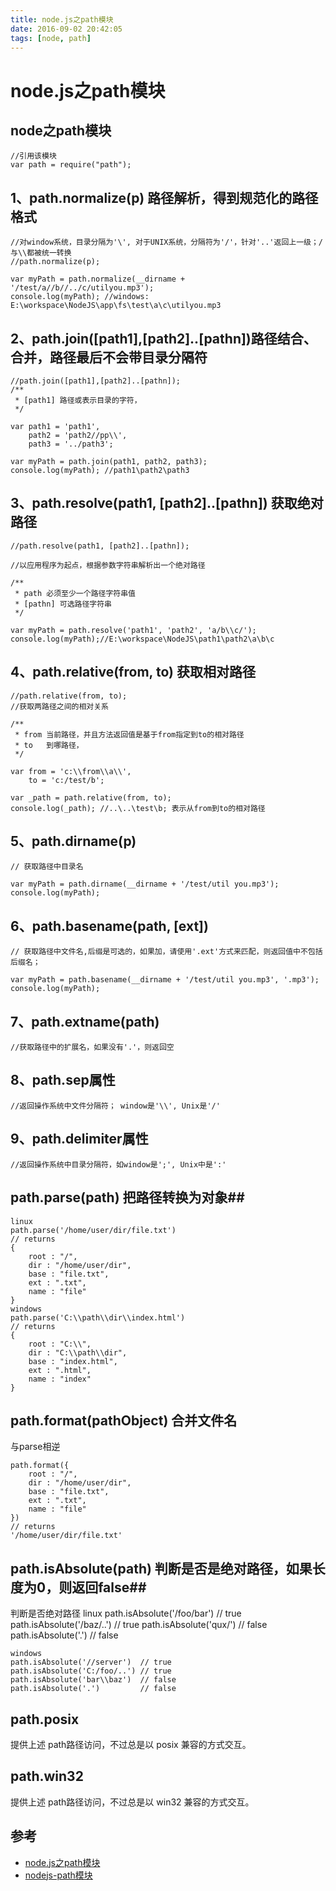 ```yaml
---
title: node.js之path模块
date: 2016-09-02 20:42:05
tags: [node, path]
---
```

# node.js之path模块 #



## node之path模块 ##

    //引用该模块
    var path = require("path");

## 1、path.normalize(p) 路径解析，得到规范化的路径格式 ##

	//对window系统，目录分隔为'\', 对于UNIX系统，分隔符为'/'，针对'..'返回上一级；/与\\都被统一转换
	//path.normalize(p);
	
	var myPath = path.normalize(__dirname + '/test/a//b//../c/utilyou.mp3');
	console.log(myPath); //windows: E:\workspace\NodeJS\app\fs\test\a\c\utilyou.mp3

## 2、path.join([path1],[path2]..[pathn])路径结合、合并，路径最后不会带目录分隔符 ##

	//path.join([path1],[path2]..[pathn]);
	/**
	 * [path1] 路径或表示目录的字符，
	 */
	
	var path1 = 'path1',
	    path2 = 'path2//pp\\',
	    path3 = '../path3';
	
	var myPath = path.join(path1, path2, path3);
	console.log(myPath); //path1\path2\path3

## 3、path.resolve(path1, [path2]..[pathn]) 获取绝对路径 ##

	//path.resolve(path1, [path2]..[pathn]);
	
	//以应用程序为起点，根据参数字符串解析出一个绝对路径
	
	/**
	 * path 必须至少一个路径字符串值
	 * [pathn] 可选路径字符串
	 */
	
	var myPath = path.resolve('path1', 'path2', 'a/b\\c/');
	console.log(myPath);//E:\workspace\NodeJS\path1\path2\a\b\c


## 4、path.relative(from, to) 获取相对路径 ##

	//path.relative(from, to);
	//获取两路径之间的相对关系
	
	/**
	 * from 当前路径，并且方法返回值是基于from指定到to的相对路径
	 * to   到哪路径，
	 */
	
	var from = 'c:\\from\\a\\',
	    to = 'c:/test/b';
	
	var _path = path.relative(from, to);
	console.log(_path); //..\..\test\b; 表示从from到to的相对路径

## 5、path.dirname(p) ##

	// 获取路径中目录名

	var myPath = path.dirname(__dirname + '/test/util you.mp3');
	console.log(myPath);

## 6、path.basename(path, [ext]) ##

	// 获取路径中文件名,后缀是可选的，如果加，请使用'.ext'方式来匹配，则返回值中不包括后缀名；
	
	var myPath = path.basename(__dirname + '/test/util you.mp3', '.mp3');
	console.log(myPath);

## 7、path.extname(path) ##
	//获取路径中的扩展名，如果没有'.'，则返回空

## 8、path.sep属性 ##

	//返回操作系统中文件分隔符； window是'\\', Unix是'/'

## 9、path.delimiter属性 ##

	//返回操作系统中目录分隔符，如window是';', Unix中是':'

## path.parse(path) 把路径转换为对象## 

	linux
	path.parse('/home/user/dir/file.txt')
	// returns
	{
	    root : "/",
	    dir : "/home/user/dir",
	    base : "file.txt",
	    ext : ".txt",
	    name : "file"
	}
	windows
	path.parse('C:\\path\\dir\\index.html')
	// returns
	{
	    root : "C:\\",
	    dir : "C:\\path\\dir",
	    base : "index.html",
	    ext : ".html",
	    name : "index"
	}


## path.format(pathObject) 合并文件名 ##
与parse相逆

	path.format({
	    root : "/",
	    dir : "/home/user/dir",
	    base : "file.txt",
	    ext : ".txt",
	    name : "file"
	})
	// returns
	'/home/user/dir/file.txt'

## path.isAbsolute(path) 判断是否是绝对路径，如果长度为0，则返回false##
判断是否绝对路径
	linux
	path.isAbsolute('/foo/bar') // true
	path.isAbsolute('/baz/..')  // true
	path.isAbsolute('qux/')     // false
	path.isAbsolute('.')        // false
	
	windows
	path.isAbsolute('//server')  // true
	path.isAbsolute('C:/foo/..') // true
	path.isAbsolute('bar\\baz')  // false
	path.isAbsolute('.')         // false

## path.posix ##
提供上述 path路径访问，不过总是以 posix 兼容的方式交互。
## path.win32 ##
提供上述 path路径访问，不过总是以 win32 兼容的方式交互。


## 参考 ##
- [node.js之path模块](http://www.jianshu.com/p/fe41ee02efc8)
- [nodejs-path模块](http://www.jianshu.com/p/56bc803ecce2)


